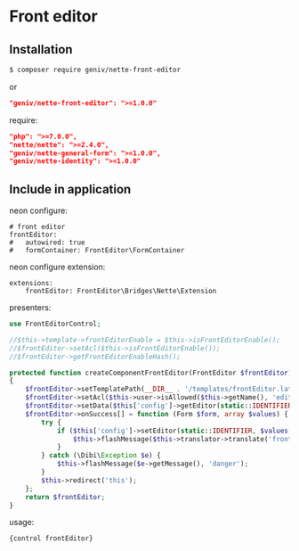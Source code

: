 Front editor
============

Installation
------------

```sh
$ composer require geniv/nette-front-editor
```
or
```json
"geniv/nette-front-editor": ">=1.0.0"
```

require:
```json
"php": ">=7.0.0",
"nette/nette": ">=2.4.0",
"geniv/nette-general-form": ">=1.0.0",
"geniv/nette-identity": ">=1.0.0"
```

Include in application
----------------------

neon configure:
```neon
# front editor
frontEditor:
#   autowired: true
#   formContainer: FrontEditor\FormContainer
```

neon configure extension:
```neon
extensions:
    frontEditor: FrontEditor\Bridges\Nette\Extension
```

presenters:
```php
use FrontEditorControl;

//$this->template->frontEditorEnable = $this->isFrontEditorEnable();
//$frontEditor->setAcl($this->isFrontEditorEnable());
//$frontEditor->getFrontEditorEnableHash();

protected function createComponentFrontEditor(FrontEditor $frontEditor): FrontEditor
{
    $frontEditor->setTemplatePath(__DIR__ . '/templates/frontEditor.latte');
    $frontEditor->setAcl($this->user->isAllowed($this->getName(), 'edit'));
    $frontEditor->setData($this['config']->getEditor(static::IDENTIFIER));
    $frontEditor->onSuccess[] = function (Form $form, array $values) {
        try {
            if ($this['config']->setEditor(static::IDENTIFIER, $values['content'])) {
                $this->flashMessage($this->translator->translate('front-editor-onsuccess'), 'success');
            }
        } catch (\Dibi\Exception $e) {
            $this->flashMessage($e->getMessage(), 'danger');
        }
        $this->redirect('this');
    };
    return $frontEditor;
}
```

usage:
```latte
{control frontEditor}
```
